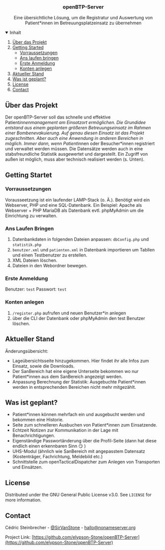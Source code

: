 
  <h3 align="center">openBTP-Server</h3>

  <p align="center">
    Eine übersichtliche Lösung, um die Registratur und Auswertung von Patient*innen im Betreuungsplatzeinsatz zu übernehmen

</p>



<details open="open">
  <summary>Inhalt</summary>
  <ol>
    <li>
      <a href="#Über-das-Projekt">Über das Projekt</a>
    </li>
    <li>
      <a href="#getting-started">Getting Started</a>
      <ul>
        <li><a href="#Vorraussetzungen">Vorraussetzungen</a></li>
        <li><a href="#Ans-Laufen-Bringen">Ans laufen bringen</a></li>
        <li><a href="#Erste-Anmeldung">Erste Anmeldung</a></li>
        <li><a href="#Konten-Anlegen">Konten anlegen</a></li>
      </ul>
    </li>
    <li><a href="#Aktueller-Stand">Aktueller Stand<a></li>
    <li><a href="#Was-ist-geplant">Was ist geplant?</a></li>
    <li><a href="#license">License</a></li>
    <li><a href="#contact">Contact</a></li>
  </ol>
</details>




## Über das Projekt

Der openBTP-Server soll das schnelle und effektive Patient*innenmanagement am Einsatzort ermöglichen. Die Grundidee entstand aus einem geplanten größeren Betreuungseinsatz im Rahmen einer
Bombenevakuierung. Auf genau diesen Einsatz ist das Projekt zugeschnitten. Aber auch eine Anwendung in anderen Bereichen in möglich. Immer dann, wenn Patient*innen oder Besucher*innen registriert und verwaltet werden müssen.
Die Datensätze werden auch in eine stabsfreundliche Statistik ausgewertet und dargestellt. Ein Zugriff von außen ist möglich, muss aber technisch realisiert werden (s. Unten).


## Getting Startet


### Vorraussetzungen

Vorausseetzung ist ein laufender LAMP-Stack (o. Ä.).
Benötigt wird ein Webserver, PHP und eine SQL-Datenbank.
Ein Beispiel:
Apache als Webserver + PHP
MariaDB als Datenbank
evtl. phpMyAdmin um die Einrichtung zu verwalten.

### Ans Laufen Bringen

1. Datenbankdaten in folgenden Dateien anpassen: `dbConfig.php` und `statistik.php`
2. `benutzer.xml` und `patienten.xml` in Datenbank importieren um Tabllen und einen Testbenutzer zu erstellen.
3. XML Dateien löschen.
4. Dateien in den Webordner bewegen.

### Erste Anmeldung

Benutzer: `test`
Passwort: `test`

### Konten anlegen

1. `/register.php` aufrufen und neuen Benutzer*in anlegen
2. über die CLI der Datenbank oder phpMyAdmin den test Benutzer löschen.



## Aktueller Stand
  
Änderungsübersicht:
- Lageübersichtsseite hinzugekommen. Hier findet ihr alle Infos zum Einsatz, sowie die Downloads.
- Der SanBereich hat eine eigene Unterseite bekommen wo nur Patient*innen aus dem SanBereich angezeigt werden.
- Anpassung Berechnung der Statistik: Ausgebuchte Patient*innen werden in entsprechenden Bereichen nicht mehr mitgezählt.



<!-- ROADMAP -->
## Was ist geplant?

- Patient*innen können mehrfach ein und ausgebucht werden und bekommen eine Historie.
- Seite zum schnelleren Ausbuchen von Patient*innen zum Einsatzende.
- Echtzeit Notizen zur Kommunikation in der Lage mit Benachrichtigungen.
- Eigenständige Passwortänderung über die Profil-Seite (dann hat diese endlich einen erkennbaren Sinn 😏 )
- UHS-Modul (ähnlich wie SanBereich mit angepasstem Datensatz (Kostenträger, Fachrichtung, Meldebild etc.)
- Schnittstelle zum openTacticalDispatcher zum Anlegen von Transporten und Einsätzen.



<!-- CONTRIBUTING -->


<!-- LICENSE -->
## License

Distributed under the GNU General Public License v3.0. See `LICENSE` for more information.



<!-- CONTACT -->
## Contact

Cédric Steinbrecher - [@SirVanStone](https://twitter.com/SirVanStone) - hallo@nonameserver.org

Project Link: [https://github.com/elypson-Stone/openBTP-Server](https://github.com/elypson-Stone/openBTP-Server)


